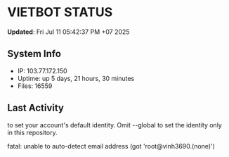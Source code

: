 # VIETBOT STATUS
**Updated**: Fri Jul 11 05:42:37 PM +07 2025

## System Info
- IP: 103.77.172.150
- Uptime: up 5 days, 21 hours, 30 minutes
- Files: 16559

## Last Activity

to set your account's default identity.
Omit --global to set the identity only in this repository.

fatal: unable to auto-detect email address (got 'root@vinh3690.(none)')
